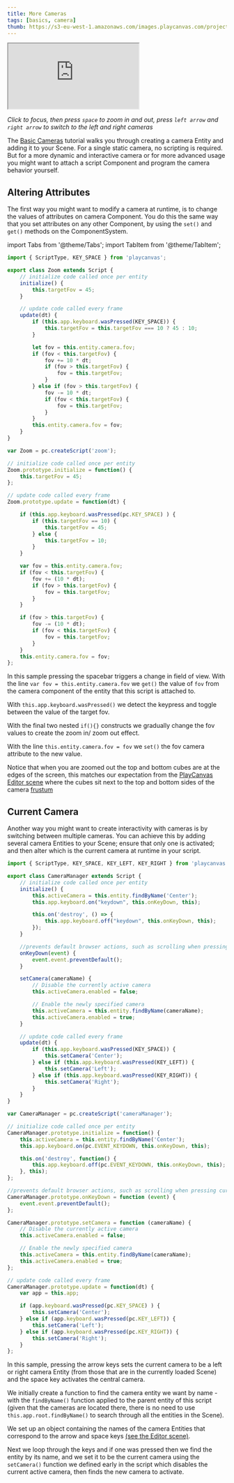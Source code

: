```yaml
---
title: More Cameras
tags: [basics, camera]
thumb: https://s3-eu-west-1.amazonaws.com/images.playcanvas.com/projects/12/405835/E7331A-image-75.jpg
---
```


<div className="iframe-container">
    <iframe src="https://playcanv.as/p/5yUf1fvg/" title="More Cameras" allow="camera; microphone; xr-spatial-tracking; fullscreen" allowfullscreen></iframe>
</div>

*Click to focus, then press `space` to zoom in and out, press `left arrow` and `right arrow` to switch to the left and right cameras*

The [Basic Cameras][1] tutorial walks you through creating a camera Entity and adding it to your Scene. For a single static camera, no scripting is required. But for a more dynamic and interactive camera or for more advanced usage you might want to attach a script Component and program the camera behavior yourself.

## Altering Attributes

The first way you might want to modify a camera at runtime, is to change the values of attributes on camera Component. You do this the same way that you set attributes on any other Component, by using the `set()` and `get()`
methods on the ComponentSystem.

import Tabs from '@theme/Tabs';
import TabItem from '@theme/TabItem';

<Tabs defaultValue="classic" groupId='script-code'>
<TabItem  value="esm" label="ESM (Recommended)">

```javascript
import { ScriptType, KEY_SPACE } from 'playcanvas';

export class Zoom extends Script {
    // initialize code called once per entity
    initialize() {
        this.targetFov = 45;
    }

    // update code called every frame
    update(dt) {
        if (this.app.keyboard.wasPressed(KEY_SPACE)) {
            this.targetFov = this.targetFov === 10 ? 45 : 10;
        }

        let fov = this.entity.camera.fov;
        if (fov < this.targetFov) {
            fov += 10 * dt;
            if (fov > this.targetFov) {
                fov = this.targetFov;
            }
        } else if (fov > this.targetFov) {
            fov -= 10 * dt;
            if (fov < this.targetFov) {
                fov = this.targetFov;
            }
        }
        this.entity.camera.fov = fov;
    }
}
```

</TabItem>
<TabItem value="classic" label="Classic">

```javascript
var Zoom = pc.createScript('zoom');

// initialize code called once per entity
Zoom.prototype.initialize = function() {
    this.targetFov = 45;
};

// update code called every frame
Zoom.prototype.update = function(dt) {

    if (this.app.keyboard.wasPressed(pc.KEY_SPACE) ) {
        if (this.targetFov == 10) {
            this.targetFov = 45;
        } else {
            this.targetFov = 10;
        }
    }

    var fov = this.entity.camera.fov;
    if (fov < this.targetFov) {
        fov += (10 * dt);
        if (fov > this.targetFov) {
            fov = this.targetFov;
        }
    }

    if (fov > this.targetFov) {
        fov -= (10 * dt);
        if (fov < this.targetFov) {
            fov = this.targetFov;
        }
    }
    this.entity.camera.fov = fov;
};
```

</TabItem>
</Tabs>

In this sample pressing the spacebar triggers a change in field of view. With the line `var fov = this.entity.camera.fov` we `get()` the value of `fov` from the camera component of the entity that this script is attached to.

With `this.app.keyboard.wasPressed()` we detect the keypress and toggle between the value of the target fov.

With the final two nested `if(){}` constructs we gradually change the fov values to create the zoom in/ zoom out effect.

With the line `this.entity.camera.fov = fov` we `set()` the fov camera attribute to the new value.

Notice that when you are zoomed out the top and bottom cubes are at the edges of the screen, this matches our expectation from the [PlayCanvas Editor scene][3] where the cubes sit next to the
top and bottom sides of the camera [frustum][2]

## Current Camera

Another way you might want to create interactivity with cameras is by switching between multiple cameras. You can achieve this by adding several camera Entities to your Scene; ensure that only one is activated; and then alter which is the current camera at runtime in your script.

<Tabs defaultValue="classic" groupId='script-code'>
<TabItem  value="esm" label="ESM (Recommended)">

```javascript
import { ScriptType, KEY_SPACE, KEY_LEFT, KEY_RIGHT } from 'playcanvas';

export class CameraManager extends Script {
    // initialize code called once per entity
    initialize() {
        this.activeCamera = this.entity.findByName('Center');
        this.app.keyboard.on("keydown", this.onKeyDown, this);

        this.on('destroy', () => {
            this.app.keyboard.off("keydown", this.onKeyDown, this);
        });
    }

    //prevents default browser actions, such as scrolling when pressing cursor keys
    onKeyDown(event) {
        event.event.preventDefault();
    }

    setCamera(cameraName) {
        // Disable the currently active camera
        this.activeCamera.enabled = false;

        // Enable the newly specified camera
        this.activeCamera = this.entity.findByName(cameraName);
        this.activeCamera.enabled = true;
    }

    // update code called every frame
    update(dt) {
        if (this.app.keyboard.wasPressed(KEY_SPACE)) {
            this.setCamera('Center');
        } else if (this.app.keyboard.wasPressed(KEY_LEFT)) {
            this.setCamera('Left');
        } else if (this.app.keyboard.wasPressed(KEY_RIGHT)) {
            this.setCamera('Right');
        }
    }
}
```

</TabItem>
<TabItem value="classic" label="Classic">

```javascript
var CameraManager = pc.createScript('cameraManager');

// initialize code called once per entity
CameraManager.prototype.initialize = function() {
    this.activeCamera = this.entity.findByName('Center');
    this.app.keyboard.on(pc.EVENT_KEYDOWN, this.onKeyDown, this);

    this.on('destroy', function() {
        this.app.keyboard.off(pc.EVENT_KEYDOWN, this.onKeyDown, this);
    }, this);
};

//prevents default browser actions, such as scrolling when pressing cursor keys
CameraManager.prototype.onKeyDown = function (event) {
    event.event.preventDefault();
};

CameraManager.prototype.setCamera = function (cameraName) {
    // Disable the currently active camera
    this.activeCamera.enabled = false;

    // Enable the newly specified camera
    this.activeCamera = this.entity.findByName(cameraName);
    this.activeCamera.enabled = true;
};

// update code called every frame
CameraManager.prototype.update = function(dt) {
    var app = this.app;

    if (app.keyboard.wasPressed(pc.KEY_SPACE) ) {
        this.setCamera('Center');
    } else if (app.keyboard.wasPressed(pc.KEY_LEFT)) {
        this.setCamera('Left');
    } else if (app.keyboard.wasPressed(pc.KEY_RIGHT)) {
        this.setCamera('Right');
    }
};
```

</TabItem>
</Tabs>

In this sample, pressing the arrow keys sets the current camera to be a left or right camera Entity (from those that are in the currently loaded Scene) and the space key activates the central camera.

We initially  create a function to find the camera entity we want by name - with the `findByName()` function applied to the parent entity of this script (given that the cameras are located there, there is no need to use `this.app.root.findByName()` to search through all the entities in the Scene).

We set up an object containing the names of the camera Entities that correspond to the arrow and space keys [(see the Editor scene)][3].

Next we loop through the keys and if one was pressed then we find the entity by its name, and we set it to be the current camera using the `setCamera()` function we defined early in the script which disables the current active camera, then finds the new camera to activate.

[1]: /tutorials/basic-cameras/
[2]: https://en.wikipedia.org/wiki/Frustum
[3]: https://playcanvas.com/editor/scene/440116
